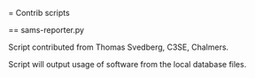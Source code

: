 
= Contrib scripts

== sams-reporter.py

Script contributed from Thomas Svedberg, C3SE, Chalmers.

Script will output usage of software from the local database files.
